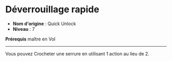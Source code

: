 # Déverrouillage rapide

 * **Nom d'origine** : Quick Unlock
 * **Niveau** : 7


<p><strong>Prérequis</strong> maître en Vol</p>
<hr>
<p>Vous pouvez Crocheter une serrure en utilisant 1 action au lieu de 2.</p>